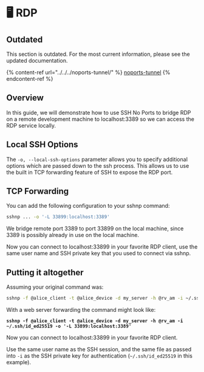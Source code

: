 # 🖥️ RDP

## Outdated

This section is outdated. For the most current information, please see the updated documentation.

{% content-ref url="../../../noports-tunnel/" %}
[noports-tunnel](../../../noports-tunnel/)
{% endcontent-ref %}

## Overview

In this guide, we will demonstrate how to use SSH No Ports to bridge RDP on a remote development machine to localhost:3389 so we can access the RDP service locally.

## Local SSH Options

The `-o, --local-ssh-options` parameter allows you to specify additional options which are passed down to the ssh process. This allows us to use the built in TCP forwarding feature of SSH to expose the RDP port.

## TCP Forwarding

You can add the following configuration to your sshnp command:

```bash
sshnp ... -o '-L 33899:localhost:3389'
```

We bridge remote port 3389 to port 33899 on the local machine, since 3389 is possibly already in use on the local machine.

Now you can connect to localhost:33899 in your favorite RDP client, use the same user name and SSH private key that you used to connect via sshnp.

## Putting it altogether

Assuming your original command was:

```bash
sshnp -f @alice_client -t @alice_device -d my_server -h @rv_am -i ~/.ssh/id_ed25519
```

With a web server forwarding the command might look like:

<pre class="language-bash"><code class="lang-bash"><strong>sshnp -f @alice_client -t @alice_device -d my_server -h @rv_am -i ~/.ssh/id_ed25519 -o '-L 33899:localhost:3389'
</strong></code></pre>

Now you can connect to localhost:33899 in your favorite RDP client.

Use the same user name as the SSH session, and the same file as passed into `-i` as the SSH private key for authentication (`~/.ssh/id_ed25519` in this example).
